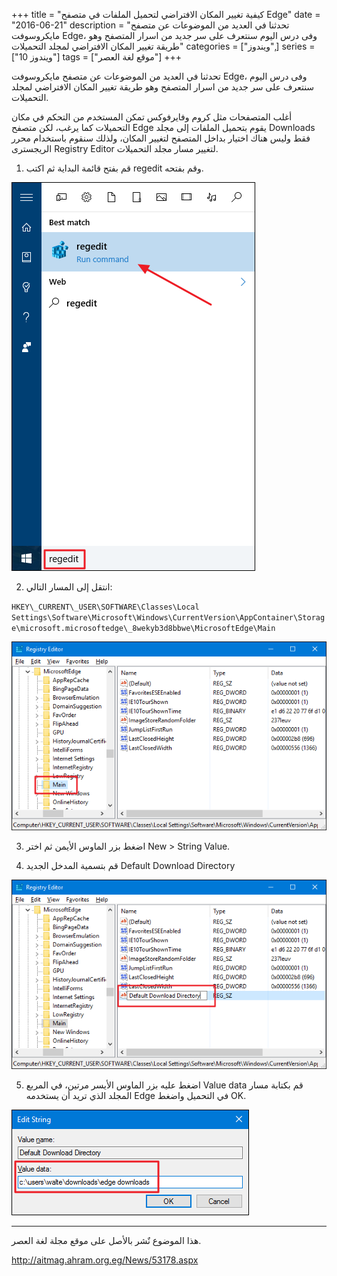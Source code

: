 +++
title = "كيفية تغيير المكان الافتراضي لتحميل الملفات في متصفح Edge"
date = "2016-06-21"
description = "تحدثنا في العديد من الموضوعات عن متصفح مايكروسوفت Edge، وفى درس اليوم سنتعرف على سر جديد من اسرار المتصفح وهو طريقة تغيير المكان الافتراضي لمجلد التحميلات"
categories = ["ويندوز",]
series = ["ويندوز 10"]
tags = ["موقع لغة العصر"]
+++

تحدثنا في العديد من الموضوعات عن متصفح مايكروسوفت Edge، وفى درس اليوم سنتعرف على سر جديد من اسرار المتصفح وهو طريقة تغيير المكان الافتراضي لمجلد التحميلات.

أغلب المتصفحات مثل كروم وفايرفوكس تمكن المستخدم من التحكم في مكان التحميلات كما يرغب، لكن متصفح Edge يقوم بتحميل الملفات إلى مجلد Downloads فقط وليس هناك اختيار بداخل المتصفح لتغيير المكان، ولذلك سنقوم باستخدام محرر الريجسترى Registry Editor لتغيير مسار مجلد التحميلات.

1. قم بفتح قائمة البداية ثم اكتب regedit وقم بفتحه.

![1](images/1.png)

2. انتقل إلى المسار التالي:

`HKEY\_CURRENT\_USER\SOFTWARE\Classes\Local Settings\Software\Microsoft\Windows\CurrentVersion\AppContainer\Storage\microsoft.microsoftedge\_8wekyb3d8bbwe\MicrosoftEdge\Main`

![2](images/2.png)

3. اضغط بزر الماوس الأيمن ثم اختر New > String Value.

4. قم بتسمية المدخل الجديد Default Download Directory

![3](images/3.png)

5. اضغط عليه بزر الماوس الأيسر مرتين، في المربع Value data قم بكتابة مسار المجلد الذي تريد أن يستخدمه Edge في التحميل واضغط OK.

![4](images/4.png)

---
هذا الموضوع نٌشر باﻷصل على موقع مجلة لغة العصر.

http://aitmag.ahram.org.eg/News/53178.aspx
